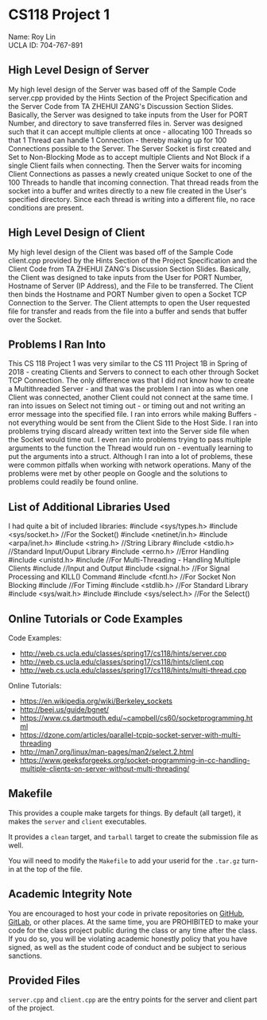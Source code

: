 # CS118 Project 1
Name: Roy Lin<br>
UCLA ID: 704-767-891<br>

## High Level Design of Server
My high level design of the Server was based off of the Sample Code server.cpp provided by the Hints Section of the Project Specification and the Server Code from TA ZHEHUI ZANG's Discussion Section Slides. Basically, the Server was designed to take inputs from the User for PORT Number, and directory to save transferred files in. Server was designed such that it can accept multiple clients at once - allocating 100 Threads so that 1 Thread can handle 1 Connection - thereby making up for 100 Connections possible to the Server. The Server Socket is first created and Set to Non-Blocking Mode as to accept multiple Clients and Not Block if a single Client fails when connecting. Then the Server waits for incoming Client Connections as passes a newly created unique Socket to one of the 100 Threads to handle that incoming connection. That thread reads from the socket into a buffer and writes directly to a new file created in the User's specified directory. Since each thread is writing into a different file, no race conditions are present.

## High Level Design of Client
My high level design of the Client was based off of the Sample Code client.cpp provided by the Hints Section of the Project Specification and the Client Code from TA ZHEHUI ZANG's Discussion Section Slides. Basically, the Client was designed to take inputs from the User for PORT Number, Hostname of Server (IP Address), and the File to be transferred. The Client then binds the Hostname and PORT Number given to open a Socket TCP Connection to the Server. The Client attempts to open the User requested file for transfer and reads from the file into a buffer and sends that buffer over the Socket.

## Problems I Ran Into
This CS 118 Project 1 was very similar to the CS 111 Project 1B in Spring of 2018 - creating Clients and Servers to connect to each other through Socket TCP Connection. The only difference was that I did not know how to create a Multithreaded Server - and that was the problem I ran into as when one Client was connected, another Client could not connect at the same time. I ran into issues on Select not timing out - or timing out and not writing an error message into the specified file. I ran into errors while making Buffers - not everything would be sent from the Client Side to the Host Side. I ran into problems trying discard already written text into the Server side file when the Socket would time out. I even ran into problems trying to pass multiple arguments to the function the Thread would run on - eventually learning to put the arguments into a struct. Although I ran into a lot of problems, these were common pitfalls when working with network operations. Many of the problems were met by other people on Google and the solutions to problems could readily be found online.

## List of Additional Libraries Used
I had quite a bit of included libraries:
#include <sys/types.h>
#include <sys/socket.h> //For the Socket()
#include <netinet/in.h>
#include <arpa/inet.h>
#include <string.h> //String Library
#include <stdio.h> //Standard Input/Ouput Library
#include <errno.h> //Error Handling
#include <unistd.h>
#include <thread> //For Multi-Threading - Handling Multiple Clients
#include <iostream> //Input and Output
#include <signal.h> //For Signal Processing and KILL() Command
#include <fcntl.h> //For Socket Non Blocking
#include <chrono> //For Timing
#include <stdlib.h> //For Standard Library
#include <sys/wait.h>
#include <fstream>
#include <sys/select.h> //For the Select()

## Online Tutorials or Code Examples
Code Examples:
- http://web.cs.ucla.edu/classes/spring17/cs118/hints/server.cpp
- http://web.cs.ucla.edu/classes/spring17/cs118/hints/client.cpp
- http://web.cs.ucla.edu/classes/spring17/cs118/hints/multi-thread.cpp

Online Tutorials:
- https://en.wikipedia.org/wiki/Berkeley_sockets
- http://beej.us/guide/bgnet/
- https://www.cs.dartmouth.edu/~campbell/cs60/socketprogramming.html
- https://dzone.com/articles/parallel-tcpip-socket-server-with-multi-threading
- http://man7.org/linux/man-pages/man2/select.2.html
- https://www.geeksforgeeks.org/socket-programming-in-cc-handling-multiple-clients-on-server-without-multi-threading/

## Makefile

This provides a couple make targets for things.
By default (all target), it makes the `server` and `client` executables.

It provides a `clean` target, and `tarball` target to create the submission file as well.

You will need to modify the `Makefile` to add your userid for the `.tar.gz` turn-in at the top of the file.

## Academic Integrity Note

You are encouraged to host your code in private repositories on [GitHub](https://github.com/), [GitLab](https://gitlab.com), or other places.  At the same time, you are PROHIBITED to make your code for the class project public during the class or any time after the class.  If you do so, you will be violating academic honestly policy that you have signed, as well as the student code of conduct and be subject to serious sanctions.

## Provided Files

`server.cpp` and `client.cpp` are the entry points for the server and client part of the project.
